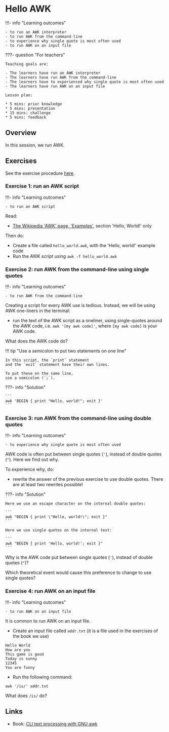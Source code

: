 # Hello AWK

!!!- info "Learning outcomes"

    - to run an AWK interpreter
    - to run AWK from the command-line
    - to experience why single quote is most often used
    - to run AWK on an input file

???- question "For teachers"

    Teaching goals are:

    - The learners have run an AWK interpreter
    - The learners have run AWK from the command-line
    - The learners have to experienced why single quote is most often used
    - The learners have run AWK on an input file

    Lesson plan:

    * 5 mins: prior knowledge
    * 5 mins: presentation
    * 15 mins: challenge
    * 5 mins: feedback

## Overview

In this session, we run AWK.

## Exercises

See the exercise procedure [here](../misc/exercise_procedure.md).

### Exercise 1: run an AWK script

!!!- info "Learning outcomes"

    - to run an AWK script

Read:

- [The Wikipedia 'AWK' page, 'Examples'](https://en.wikipedia.org/wiki/AWK#Examples),
  section 'Hello, World!' only

Then do:

- Create a file called `hello_world.awk`, with the 'Hello, world!' example code
- Run the AWK script using `awk -f hello_world.awk`

### Exercise 2: run AWK from the command-line using single quotes

!!!- info "Learning outcomes"

    - to run AWK from the command-line

Creating a script for every AWK use is tedious.
Instead, we will be using AWK one-liners in the terminal:

- run the text of the AWK script as a oneliner, using single-quotes
  around the AWK code, i.e. `awk '[my awk code]'`,
  where `[my awk code]` is your AWK code.

What does the AWK code do?

!!! tip "Use a semicolon to put two statements on one line"

    In this script, the `print` statement
    and the `exit` statement have their own lines. 

    To put these on the same line, 
    use a semicolon (`;`).

???- info "Solution"

    ```
    awk 'BEGIN { print "Hello, world!"; exit }'
    ```

### Exercise 3: run AWK from the command-line using double quotes

!!!- info "Learning outcomes"

    - to experience why single quote is most often used

AWK code is often put between single quotes (`'`), instead of double quotes (`"`).
Here we find out why.

To experience why, do:

- rewrite the answer of the previous exercise to use double quotes.
  There are at least two rewrites possible!

???- info "Solution"

    Here we use an escape character on the internal double quotes:

    ```
    awk "BEGIN { print \"Hello, world!\"; exit }"
    ```

    Here we use single quotes on the internal text:

    ```
    awk "BEGIN { print 'Hello, world!'; exit }"
    ```

Why is the AWK code put between single quotes (`'`), instead of double quotes (`"`)?

Which theoretical event would cause this preference to change to use single quotes?

### Exercise 4: run AWK on an input file

!!!- info "Learning outcomes"

    - to run AWK on an input file

It is common to run AWK on an input file.

- Create an input file called `addr.txt` (it is a file used in the exercises of the book we use)

```title="addr.txt"
Hello World
How are you
This game is good
Today is sunny
12345
You are funny
```

- Run the following command:

```
awk '/is/' addr.txt
```

What does `/is/` do?

## Links

- Book: [CLI text processing with GNU awk](https://learnbyexample.github.io/learn_gnuawk/)
